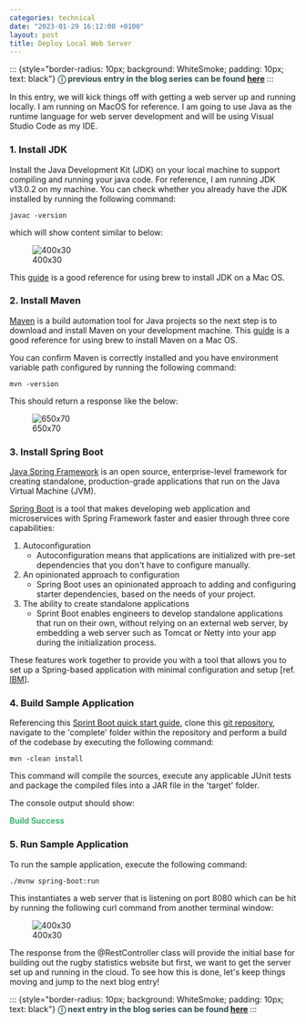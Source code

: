 ```yaml
---
categories: technical
date: "2023-01-29 16:12:00 +0100"
layout: post
title: Deploy Local Web Server
---
```


::: {style="border-radius: 10px; background: WhiteSmoke; padding: 10px; text: black"}
    <span style="color: DarkSlateGray">
        <b>
            &#9432; previous entry in the blog series can be found <a href="https://timosullivan.org/rugby-series/">here</a>
        </b>
    </span>
:::

In this entry, we will kick things off with getting a web server up and running locally. I am running on MacOS for reference. I am going to use Java as the runtime language for web server development and will be using Visual Studio Code as my IDE.

### 1. Install JDK

Install the Java Development Kit (JDK) on your local machine to support compiling and running your java code. For reference, I am running JDK v13.0.2 on my machine. You can check whether you already have the JDK installed by running the following command:

    javac -version

which will show content similar to below:

<figure>
<img
123
alt="400x30" />
<figcaption aria-hidden="true">
400x30
</figcaption>
</figure>

This <a href="https://mkyong.com/java/how-to-install-java-on-mac-osx/">guide</a> is a good reference for using brew to install JDK on a Mac OS.

### 2. Install Maven

<a href="https://maven.apache.org/">Maven</a> is a build automation tool for Java projects so the next step is to download and install Maven on your development machine. This <a href="https://mkyong.com/maven/install-maven-on-mac-osx/#homebrew-install-maven-on-macos">guide</a> is a good reference for using brew to install Maven on a Mac OS.

You can confirm Maven is correctly installed and you have environment variable path configured by running the following command:

    mvn -version

This should return a response like the below:

<figure>
<img
123
alt="650x70" />
<figcaption aria-hidden="true">
650x70
</figcaption>
</figure>

### 3. Install Spring Boot

<a href="https://spring.io/">Java Spring Framework</a> is an open source, enterprise-level framework for creating standalone, production-grade applications that run on the Java Virtual Machine (JVM).

<a href="https://spring.io/projects/spring-boot">Spring Boot</a> is a tool that makes developing web application and microservices with Spring Framework faster and easier through three core capabilities:

1.  Autoconfiguration
    - Autoconfiguration means that applications are initialized with pre-set dependencies that you don't have to configure manually.
2.  An opinionated approach to configuration
    - Spring Boot uses an opinionated approach to adding and configuring starter dependencies, based on the needs of your project.
3.  The ability to create standalone applications
    - Sprint Boot enables engineers to develop standalone applications that run on their own, without relying on an external web server, by embedding a web server such as Tomcat or Netty into your app during the initialization process.

These features work together to provide you with a tool that allows you to set up a Spring-based application with minimal configuration and setup \[ref. <a href="https://www.ibm.com/topics/java-spring-boot#:~:text=Spring%20Boot%20helps%20developers%20create,app%20during%20the%20initialization%20process.">IBM</a>\].

### 4. Build Sample Application

Referencing this <a href="https://spring.io/guides/gs/spring-boot/">Sprint Boot quick start guide</a>, clone this <a href="https://github.com/spring-guides/gs-spring-boot.git">git repository</a>, navigate to the 'complete' folder within the repository and perform a build of the codebase by executing the following command:

    mvn -clean install

This command will compile the sources, execute any applicable JUnit tests and package the compiled files into a JAR file in the 'target' folder.

The console output should show:
<p>
<span style="color: MediumSeaGreen"><b>Build Success</b></s>
</p>

### 5. Run Sample Application

To run the sample application, execute the following command:

    ./mvnw spring-boot:run

This instantiates a web server that is listening on port 8080 which can be hit by running the following curl command from another terminal window:

<figure>
<img
123
alt="400x30" />
<figcaption aria-hidden="true">
400x30
</figcaption>
</figure>

The response from the @RestController class will provide the initial base for building out the rugby statistics website but first, we want to get the server set up and running in the cloud. To see how this is done, let's keep things moving and jump to the next blog entry!

::: {style="border-radius: 10px; background: WhiteSmoke; padding: 10px; text: black"}
    <span style="color: DarkSlateGray">
        <b>
            &#9432; next entry in the blog series can be found <a href="https://timosullivan.org/rugby-series/">here</a>
        </b>
    </span>
:::
